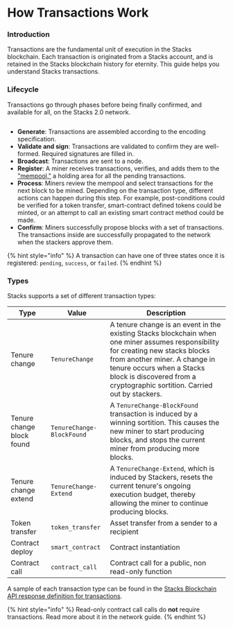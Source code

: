 # How Transactions Work

### Introduction

Transactions are the fundamental unit of execution in the Stacks blockchain. Each transaction is originated from a Stacks account, and is retained in the Stacks blockchain history for eternity. This guide helps you understand Stacks transactions.

### Lifecycle

Transactions go through phases before being finally confirmed, and available for all, on the Stacks 2.0 network.

<figure><img src="../../.gitbook/assets/image (3).png" alt=""><figcaption></figcaption></figure>

* **Generate**: Transactions are assembled according to the encoding specification.
* **Validate and sign**: Transactions are validated to confirm they are well-formed. Required signatures are filled in.
* **Broadcast**: Transactions are sent to a node.
* **Register**: A miner receives transactions, verifies, and adds them to the ["mempool,"](https://academy.binance.com/en/glossary/mempool) a holding area for all the pending transactions.
* **Process**: Miners review the mempool and select transactions for the next block to be mined. Depending on the transaction type, different actions can happen during this step. For example, post-conditions could be verified for a token transfer, smart-contract defined tokens could be minted, or an attempt to call an existing smart contract method could be made.
* **Confirm**: Miners successfully propose blocks with a set of transactions. The transactions inside are successfully propagated to the network when the stackers approve them.

{% hint style="info" %}
A transaction can have one of three states once it is registered: `pending`, `success`, or `failed`.
{% endhint %}

### Types

Stacks supports a set of different transaction types:

| **Type**                  | **Value**                 | **Description**                                                                                                                                                                                                                                                             |
| ------------------------- | ------------------------- | --------------------------------------------------------------------------------------------------------------------------------------------------------------------------------------------------------------------------------------------------------------------------- |
| Tenure change             | `TenureChange`            | A tenure change is an event in the existing Stacks blockchain when one miner assumes responsibility for creating new stacks blocks from another miner. A change in tenure occurs when a Stacks block is discovered from a cryptographic sortition. Carried out by stackers. |
| Tenure change block found | `TenureChange-BlockFound` | A `TenureChange-BlockFound` transaction is induced by a winning sortition. This causes the new miner to start producing blocks, and stops the current miner from producing more blocks.                                                                                     |
| Tenure change extend      | `TenureChange-Extend`     | A `TenureChange-Extend`, which is induced by Stackers, resets the current tenure's ongoing execution budget, thereby allowing the miner to continue producing blocks.                                                                                                       |
| Token transfer            | `token_transfer`          | Asset transfer from a sender to a recipient                                                                                                                                                                                                                                 |
| Contract deploy           | `smart_contract`          | Contract instantiation                                                                                                                                                                                                                                                      |
| Contract call             | `contract_call`           | Contract call for a public, non read-only function                                                                                                                                                                                                                          |

A sample of each transaction type can be found in the [Stacks Blockchain API response definition for transactions](https://docs.hiro.so/api#operation/get\_transaction\_by\_id).

{% hint style="info" %}
Read-only contract call calls do **not** require transactions. Read more about it in the network guide.
{% endhint %}
